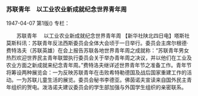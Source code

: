 ### 苏联青年　以工业农业新成就纪念世界青年周

1947-04-07
第1版()
专栏：

　　苏联青年
  　以工业农业新成就纪念世界青年周
    【新华社陕北四日电】塔斯社莫斯科讯：苏联青年反法西斯委员会全体大会顷于一日举行。委员会主席尔根德·费特洛夫（苏联英雄）在会上报告苏联各地世界青年周之成就称：“苏联青年男女热烈欢迎世界民主青年联盟执行委员会关于举办青年周之决议，并以他们在工业及农业方面之新成就来纪念青年周。”费特洛夫继详述世界青年节之准备工作。青年节将筹设两种展览会：一为反映苏联青年在击败希特勒德国及战后国家重建工作的活动。一为苏联儿童生活的展览。委员会秘书李德亚。佛茵诺夫宣读来自国外民主青年组织的贺电。泼洛诺夫建议委员会的学生部加强与外国学生组织的亲密联系。
